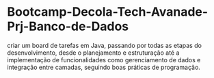 # Bootcamp-Decola-Tech-Avanade-Prj-Banco-de-Dados
criar um board de tarefas em Java, passando por todas as etapas do desenvolvimento, desde o planejamento e estruturação até a implementação de funcionalidades como gerenciamento de dados e integração entre camadas, seguindo boas práticas de programação.
